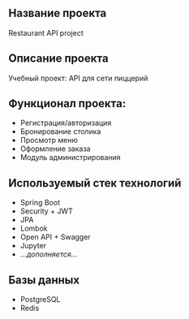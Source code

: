 ## Название проекта
Restaurant API project

## Описание проекта
Учебный проект: API для сети пиццерий

## Функционал проекта:
* Регистрация/авторизация
* Бронирование столика
* Просмотр меню
* Оформление заказа
* Модуль администрирования

## Используемый стек технологий
* Spring Boot
* Security + JWT
* JPA
* Lombok
* Open API + Swagger
* Jupyter
* *...дополняется...*

## Базы данных
* PostgreSQL
* Redis